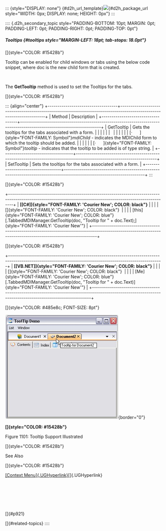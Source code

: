 ::: {style="DISPLAY: none"}
[](ms-xhelp:///?Id=d2h_url_template){#d2h_url_template}![](!package_url!){#d2h_package_url style="WIDTH: 0px; DISPLAY: none; HEIGHT: 0px"}
:::

:::: {.d2h_secondary_topic style="PADDING-BOTTOM: 10pt; MARGIN: 0pt; PADDING-LEFT: 0pt; PADDING-RIGHT: 0pt; PADDING-TOP: 0pt"}
##### Tooltips {#tooltips style="MARGIN-LEFT: 18pt; tab-stops: 18.0pt"}

[]{style="COLOR: #15428b"} 

Tooltip can be enabled for child windows or tabs using the below code snippet, where doc is the new child form that is created.

 

The **GetTooltip** method is used to set the Tooltips for the tabs.

[]{style="COLOR: #15428b"} 

::: {align="center"}
+-----------------------------------+----------------------------------------------------------------------------------------------------------------------+
| Method                            | Description                                                                                                          |
+-----------------------------------+----------------------------------------------------------------------------------------------------------------------+
| GetTooltip                        | Gets the tooltips for the tabs associated with a form.                                                               |
|                                   |                                                                                                                      |
|                                   |                                                                                                                      |
|                                   |                                                                                                                      |
|                                   | [·      ]{style="FONT-FAMILY: Symbol"}*mdiChild* - indicates the MDIChild form to which the tooltip should be added. |
|                                   |                                                                                                                      |
|                                   | [·      ]{style="FONT-FAMILY: Symbol"}*tooltip* - indicates that the tooltip to be added is of type string.          |
+-----------------------------------+----------------------------------------------------------------------------------------------------------------------+
| SetTooltip                        | Sets the tooltips for the tabs associated with a form.                                                               |
+-----------------------------------+----------------------------------------------------------------------------------------------------------------------+
:::

[]{style="COLOR: #15428b"} 

+--------------------------------------------------------------------------------------------------------------------------------------------------------------+
| **[\[C#\]]{style="FONT-FAMILY: 'Courier New'; COLOR: black"}**                                                                                               |
|                                                                                                                                                              |
| []{style="FONT-FAMILY: 'Courier New'; COLOR: black"}                                                                                                         |
|                                                                                                                                                              |
| [this]{style="FONT-FAMILY: 'Courier New'; COLOR: blue"}[.TabbedMDIManager.GetTooltip(doc, \"Tooltip for \" + doc.Text);]{style="FONT-FAMILY: 'Courier New'"} |
+--------------------------------------------------------------------------------------------------------------------------------------------------------------+

[]{style="COLOR: #15428b"} 

+-----------------------------------------------------------------------------------------------------------------------------------------------------------+
| **[\[VB.NET\]]{style="FONT-FAMILY: 'Courier New'; COLOR: black"}**                                                                                        |
|                                                                                                                                                           |
| []{style="FONT-FAMILY: 'Courier New'; COLOR: black"}                                                                                                      |
|                                                                                                                                                           |
| [Me]{style="FONT-FAMILY: 'Courier New'; COLOR: blue"}[.TabbedMDIManager.GetTooltip(doc, \"Tooltip for \" + doc.Text)]{style="FONT-FAMILY: 'Courier New'"} |
+-----------------------------------------------------------------------------------------------------------------------------------------------------------+

[]{style="COLOR: #485e8c; FONT-SIZE: 8pt"} 

![](ImagesExt/image76_1079.jpg){border="0"}

**[]{style="COLOR: #15428b"}** 

Figure 1101: Tooltip Support Illustrated

[]{style="COLOR: #15428b"} 

See Also

[]{style="COLOR: #15428b"} 

[[Context Menu]{.UGHyperlink}](../../../../../../../../Documents%20and%20Settings/sylviap/Desktop/Tools%20-%20Part%202.docx#_Context_Menu)[]{.UGHyperlink}

 

 

 

[]{#p921} 

[]{#related-topics}
::::
